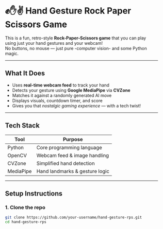 # ✊✋✌️ Hand Gesture Rock Paper Scissors Game

This is a fun, retro-style **Rock-Paper-Scissors game** that you can play using just your hand gestures and your webcam!  
No buttons, no mouse — just pure  -computer vision- and some Python magic.

---

##  What It Does

- Uses **real-time webcam feed** to track your hand
- Detects your gesture using **Google MediaPipe** via **CVZone**
- Matches it against a randomly generated AI move
- Displays visuals, countdown timer, and score
- Gives you that *nostalgic gaming experience* — with a tech twist!

---

##  Tech Stack

| Tool          | Purpose                         |
|---------------|---------------------------------|
| Python        | Core programming language       |
| OpenCV        | Webcam feed & image handling    |
| CVZone        | Simplified hand detection       |
| MediaPipe     | Hand landmarks & gesture logic  |

---

##  Setup Instructions

### 1. Clone the repo
```bash
git clone https://github.com/your-username/hand-gesture-rps.git
cd hand-gesture-rps
